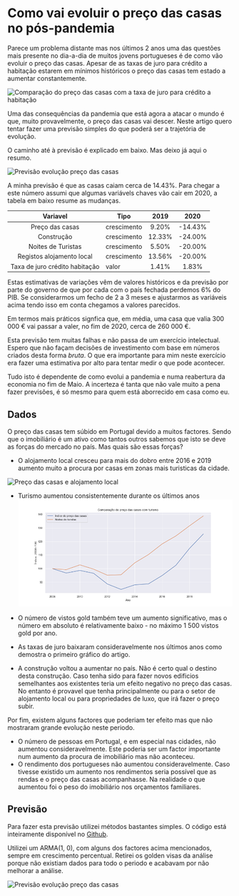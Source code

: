 # Como vai evoluir o preço das casas no pós-pandemia

Parece um problema distante mas nos últimos 2 anos uma das questões mais
presente no dia-a-dia de muitos jovens portugueses é de como vão evoluir o preço
das casas. Apesar de as taxas de juro para crédito a habitação estarem em
mínimos históricos o preço das casas tem estado a aumentar constantemente.

![Comparação do preço das casas com a taxa de juro para crédito a
habitação](https://github.com/manuelfcreis/research/blob/master/home_prices/figures/juro.png?raw=true)

Uma das consequências da pandemia que está agora a atacar o mundo é que, muito
provavelmente, o preço das casas vai descer. Neste artigo quero tentar fazer uma
previsão simples do que poderá ser a trajetória de evolução.

O caminho até à previsão é explicado em baixo. Mas deixo já aqui o resumo. 

![Previsão evolução preço das
casas](https://github.com/manuelfcreis/research/blob/master/home_prices/figures/previsão.png?raw=true)

A minha previsão é que as casas caiam cerca de 14.43%. Para chegar a este número
assumi que algumas variávels chaves vão cair em 2020, a tabela em baixo resume
as mudanças.

| Variavel                       | Tipo        | 2019   | 2020    |
|:------------------------------:|-------------|:------:|:-------:|
| Preço das casas                | crescimento | 9.20%  | -14.43% |
| Construção                     | crescimento | 12.33% | -24.00% |
| Noites de Turistas             | crescimento | 5.50%  | -20.00% |
| Registos alojamento local      | crescimento | 13.56% | -20.00% |
| Taxa de juro crédito habitação | valor       | 1.41%  | 1.83%   |

Estas estimativas de variações vêm de valores históricos e da previsão por parte
do governo de que por cada com o país fechada perdemos 6% do PIB. Se
considerarmos um fecho de 2 a 3 meses e ajustarmos as variáveis acima tendo isso
em conta chegamos a valores parecidos. 

Em termos mais práticos signfica que, em média, uma casa que valia 300 000 € vai
passar a valer, no fim de 2020, cerca de 260 000 €.

Esta previsão tem muitas falhas e não passa de um exercício intelectual. Espero
que não façam decisões de investimento com base em números criados desta forma
*bruta*. O que era importante para mim neste exercício era fazer uma estimativa
por alto para tentar medir o que pode acontecer.

Tudo isto é dependente de como evolui a pandemia e
numa reabertura da economia no fim de Maio. A incerteza é tanta que não vale
muito a pena fazer previsões, é só mesmo para quem está aborrecido em casa como
eu.

## Dados

O preço das casas tem súbido em Portugal devido a muitos factores. Sendo que o
imobiliário é um ativo como tantos outros sabemos que isto se deve as forças do
mercado no país. Mas quais são essas forças?

* O alojamento local cresceu para mais do dobro entre 2016 e 2019 aumento muito a
procura por casas em zonas mais turisticas da cidade. 

![Preço das casas e alojamento
local](https://github.com/manuelfcreis/research/blob/master/home_prices/figures/casas_alojamento_local.png?raw=true)

* Turismo aumentou consistentemente durante os últimos anos
![Turismo e preço das casas](https://github.com/manuelfcreis/research/blob/master/home_prices/figures/turismo.png?raw=true)

* O número de vistos gold também teve um aumento significativo, mas o número em
  absoluto é relativamente baixo - no máximo 1 500 vistos gold por ano.

* As taxas de juro baixaram consideravelmente nos últimos anos como demostra o
  primeiro gráfico do artigo.
  
* A construção voltou a aumentar no país. Não é certo qual o destino desta
  construção. Caso tenha sido para fazer novos edificios semelhantes aos
  existentes teria um efeito negativo no preço das casas. No entanto é provavel
  que tenha principalmente ou para o setor de alojamento local ou para
  propriedades de luxo, que irá fazer o preço subir.
  
Por fim, existem alguns factores que poderiam ter efeito mas que não mostraram
grande evolução neste periodo.

* O número de pessoas em Portugal, e em especial nas cidades, não aumentou
  consideravelmente. Este poderia ser um factor importante num aumento da
  procura de imobiliário mas não aconteceu.
* O rendimento dos portugueses não aumentou consideravelmente. Caso
  tivesse existido um aumento nos rendimentos seria possível que as rendas e o
  preço das casas acompanhasse. Na realidade o que aumentou foi o peso do
  imobiliário nos orçamentos familiares. 
  
## Previsão

Para fazer esta previsão utilizei métodos bastantes simples. O código está
inteiramente disponível no
[Github](https://github.com/manuelfcreis/research/tree/master/home_prices).

Utilizei um ARMA(1, 0), com alguns dos factores acima mencionados, sempre em
crescimento percentual. Retirei os golden visas da análise porque não existiam dados para todo o periodo e acabavam por
não melhorar a análise.

![Previsão evolução preço das
casas](https://github.com/manuelfcreis/research/blob/master/home_prices/figures/previsão.png?raw=true)

